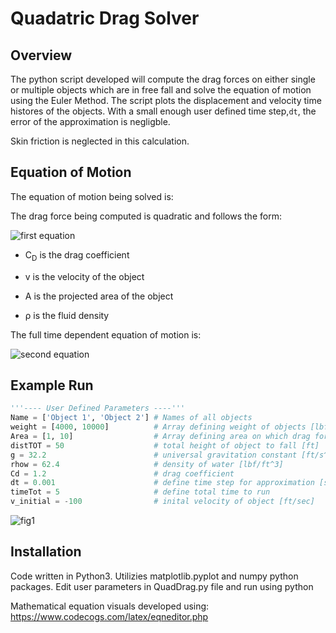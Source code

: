 # Quadatric Drag Solver

## Overview
The python script developed will compute the drag forces on either single or multiple objects which are in free fall and solve the equation of motion using the Euler Method. The script plots the displacement and velocity time histores of the objects. With a small enough user defined time step,`dt`, the error of the approximation is negligble. 

Skin friction is neglected in this calculation. 

## Equation of Motion
The equation of motion being solved is:

The drag force being computed is quadratic and follows the form:

![first equation](https://github.com/nasriv/QuadDrag/blob/master/Drag%20Equation.png) 

 * C<sub>D</sub> is the drag coefficient

 * v is the velocity of the object

 * A is the projected area of the object

 * &rho; is the fluid density

The full time dependent equation of motion is:

![second equation](https://latex.codecogs.com/gif.latex?F_{net}=F_g-F_D&space;\underset{yields}{\rightarrow}&space;ma(t)=mg&space;-&space;\frac{1}{2}{\rho}v(t)^2C_dA)

## Example Run

```python
'''---- User Defined Parameters ----'''
Name = ['Object 1', 'Object 2'] # Names of all objects
weight = [4000, 10000]          # Array defining weight of objects [lbf]
Area = [1, 10]                  # Array defining area on which drag force will be applied to [ft^2]
distTOT = 50                    # total height of object to fall [ft]
g = 32.2                        # universal gravitation constant [ft/s^2]
rhow = 62.4                     # density of water [lbf/ft^3]
Cd = 1.2                        # drag coefficient
dt = 0.001                      # define time step for approximation [sec]
timeTot = 5                     # define total time to run
v_initial = -100                # inital velocity of object [ft/sec]
```
![fig1](https://github.com/nasriv/QuadDrag/blob/master/Fig1.png)

## Installation
Code written in Python3. Utilizies matplotlib.pyplot and numpy python packages. Edit user parameters in QuadDrag.py file and run using python

Mathematical equation visuals developed using: https://www.codecogs.com/latex/eqneditor.php


       
  
